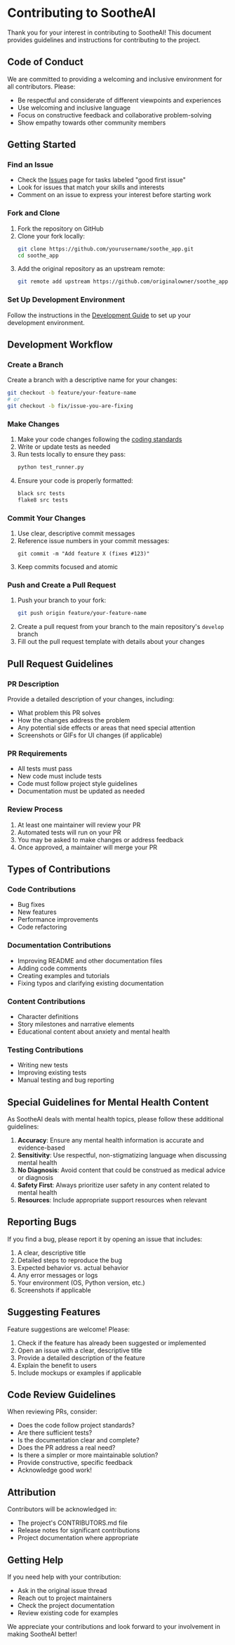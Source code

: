 # Contributing to SootheAI

Thank you for your interest in contributing to SootheAI! This document provides guidelines and instructions for contributing to the project.

## Code of Conduct

We are committed to providing a welcoming and inclusive environment for all contributors. Please:

- Be respectful and considerate of different viewpoints and experiences
- Use welcoming and inclusive language
- Focus on constructive feedback and collaborative problem-solving
- Show empathy towards other community members

## Getting Started

### Find an Issue

- Check the [Issues](https://github.com/yourusername/soothe_app/issues) page for tasks labeled "good first issue"
- Look for issues that match your skills and interests
- Comment on an issue to express your interest before starting work

### Fork and Clone

1. Fork the repository on GitHub
2. Clone your fork locally:
   ```bash
   git clone https://github.com/yourusername/soothe_app.git
   cd soothe_app
   ```
3. Add the original repository as an upstream remote:
   ```bash
   git remote add upstream https://github.com/originalowner/soothe_app.git
   ```

### Set Up Development Environment

Follow the instructions in the [Development Guide](development.md) to set up your development environment.

## Development Workflow

### Create a Branch

Create a branch with a descriptive name for your changes:

```bash
git checkout -b feature/your-feature-name
# or
git checkout -b fix/issue-you-are-fixing
```

### Make Changes

1. Make your code changes following the [coding standards](development.md#coding-standards)
2. Write or update tests as needed
3. Run tests locally to ensure they pass:
   ```bash
   python test_runner.py
   ```
4. Ensure your code is properly formatted:
   ```bash
   black src tests
   flake8 src tests
   ```

### Commit Your Changes

1. Use clear, descriptive commit messages
2. Reference issue numbers in your commit messages:
   ```
   git commit -m "Add feature X (fixes #123)"
   ```
3. Keep commits focused and atomic

### Push and Create a Pull Request

1. Push your branch to your fork:
   ```bash
   git push origin feature/your-feature-name
   ```
2. Create a pull request from your branch to the main repository's `develop` branch
3. Fill out the pull request template with details about your changes

## Pull Request Guidelines

### PR Description

Provide a detailed description of your changes, including:

- What problem this PR solves
- How the changes address the problem
- Any potential side effects or areas that need special attention
- Screenshots or GIFs for UI changes (if applicable)

### PR Requirements

- All tests must pass
- New code must include tests
- Code must follow project style guidelines
- Documentation must be updated as needed

### Review Process

1. At least one maintainer will review your PR
2. Automated tests will run on your PR
3. You may be asked to make changes or address feedback
4. Once approved, a maintainer will merge your PR

## Types of Contributions

### Code Contributions

- Bug fixes
- New features
- Performance improvements
- Code refactoring

### Documentation Contributions

- Improving README and other documentation files
- Adding code comments
- Creating examples and tutorials
- Fixing typos and clarifying existing documentation

### Content Contributions

- Character definitions
- Story milestones and narrative elements
- Educational content about anxiety and mental health

### Testing Contributions

- Writing new tests
- Improving existing tests
- Manual testing and bug reporting

## Special Guidelines for Mental Health Content

As SootheAI deals with mental health topics, please follow these additional guidelines:

1. **Accuracy**: Ensure any mental health information is accurate and evidence-based
2. **Sensitivity**: Use respectful, non-stigmatizing language when discussing mental health
3. **No Diagnosis**: Avoid content that could be construed as medical advice or diagnosis
4. **Safety First**: Always prioritize user safety in any content related to mental health
5. **Resources**: Include appropriate support resources when relevant

## Reporting Bugs

If you find a bug, please report it by opening an issue that includes:

1. A clear, descriptive title
2. Detailed steps to reproduce the bug
3. Expected behavior vs. actual behavior
4. Any error messages or logs
5. Your environment (OS, Python version, etc.)
6. Screenshots if applicable

## Suggesting Features

Feature suggestions are welcome! Please:

1. Check if the feature has already been suggested or implemented
2. Open an issue with a clear, descriptive title
3. Provide a detailed description of the feature
4. Explain the benefit to users
5. Include mockups or examples if applicable

## Code Review Guidelines

When reviewing PRs, consider:

- Does the code follow project standards?
- Are there sufficient tests?
- Is the documentation clear and complete?
- Does the PR address a real need?
- Is there a simpler or more maintainable solution?
- Provide constructive, specific feedback
- Acknowledge good work!

## Attribution

Contributors will be acknowledged in:

- The project's CONTRIBUTORS.md file
- Release notes for significant contributions
- Project documentation where appropriate

## Getting Help

If you need help with your contribution:

- Ask in the original issue thread
- Reach out to project maintainers
- Check the project documentation
- Review existing code for examples

We appreciate your contributions and look forward to your involvement in making SootheAI better!
